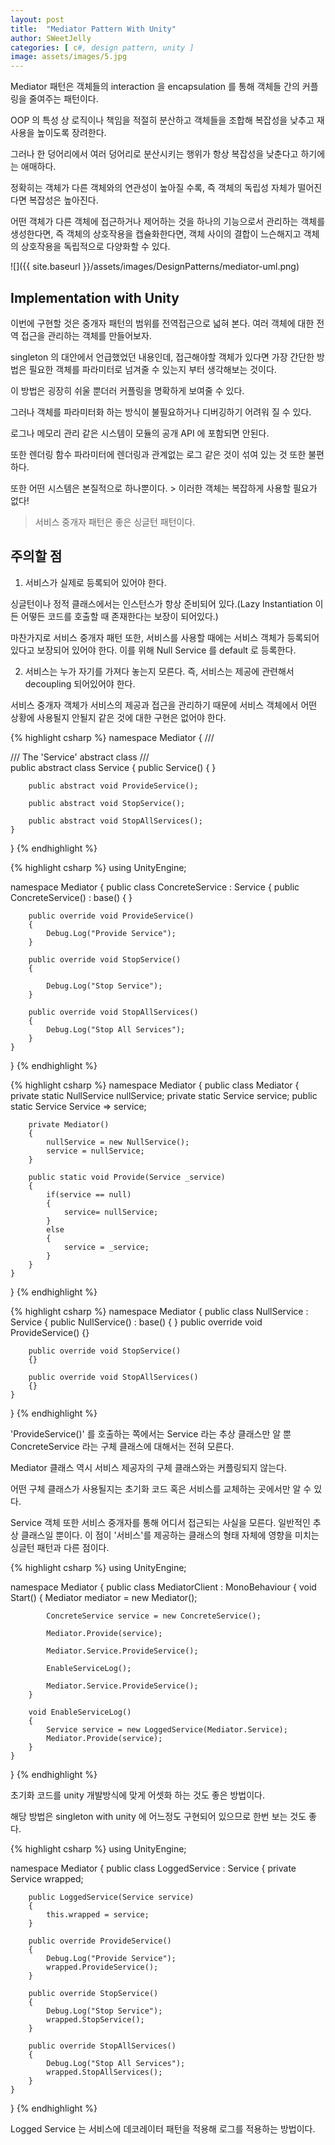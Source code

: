 ```yaml
---
layout: post
title:  "Mediator Pattern With Unity"
author: SWeetJelly
categories: [ c#, design pattern, unity ]
image: assets/images/5.jpg
---
```


Mediator 패턴은 객체들의 interaction 을 encapsulation 를 통해 객체들 간의 커플링을 줄여주는 패턴이다.

OOP 의 특성 상 로직이나 책임을 적절히 분산하고 객체들을 조합해 복잡성을 낮추고 재사용을 높이도록 장려한다.

그러나 한 덩어리에서 여러 덩어리로 분산시키는 행위가 항상 복잡성을 낮춘다고 하기에는 애매하다.

정확히는 객체가 다른 객체와의 연관성이 높아질 수록, 즉 객체의 독립성 자체가 떨어진다면 복잡성은 높아진다.

어떤 객체가 다른 객체에 접근하거나 제어하는 것을 하나의 기능으로서 관리하는 객체를 생성한다면, 즉 객체의 상호작용을 캡슐화한다면, 객체 사이의 결합이 느슨해지고 객체의 상호작용을 독립적으로 다양화할 수 있다.

![]({{ site.baseurl }}/assets/images/DesignPatterns/mediator-uml.png)

## Implementation with Unity

이번에 구현할 것은 중개자 패턴의 범위를 전역접근으로 넓혀 본다. 여러 객체에 대한 전역 접근을 관리하는 객체를 만들어보자.

singleton 의 대안에서 언급했었던 내용인데, 접근해야할 객체가 있다면 가장 간단한 방법은 필요한 객체를 파라미터로 넘겨줄 수 있는지 부터 생각해보는 것이다.

이 방법은 굉장히 쉬울 뿐더러 커플링을 명확하게 보여줄 수 있다.

그러나 객체를 파라미터화 하는 방식이 불필요하거나 디버깅하기 어려워 질 수 있다.

로그나 메모리 관리 같은 시스템이 모듈의 공개 API 에 포함되면 안된다.

또한 렌더링 함수 파라미터에 렌더링과 관계없는 로그 같은 것이 섞여 있는 것 또한 불편하다.

또한 어떤 시스템은 본질적으로 하나뿐이다. > 이러한 객체는 복잡하게 사용할 필요가 없다!

> 서비스 중개자 패턴은 좋은 싱글턴 패턴이다.

## 주의할 점

1. 서비스가 실제로 등록되어 있어야 한다.

싱글턴이나 정적 클래스에서는 인스턴스가 항상 준비되어 있다.(Lazy Instantiation 이든 어떻든 코드를 호출할 때 존재한다는 보장이 되어있다.)

마찬가지로 서비스 중개자 패턴 또한, 서비스를 사용할 때에는 서비스 객체가 등록되어 있다고 보장되어 있어야 한다. 이를 위해 Null Service 를 default 로 등록한다.

2. 서비스는 누가 자기를 가져다 놓는지 모른다. 즉, 서비스는 제공에 관련해서 decoupling 되어있어야 한다.

서비스 중개자 객체가 서비스의 제공과 접근을 관리하기 때문에 서비스 객체에서 어떤 상황에 사용될지 안될지 같은 것에 대한 구현은 없어야 한다.

{% highlight csharp %}
namespace Mediator
{
    /// <summary>
    /// The 'Service' abstract class
    /// </summary>
    public abstract class Service
    {
        public Service()
        {
        }

        public abstract void ProvideService();

        public abstract void StopService();

        public abstract void StopAllServices();
    }

}
{% endhighlight %}

{% highlight csharp %}
using UnityEngine;

namespace Mediator
{
    public class ConcreteService : Service
    {
        public ConcreteService() : base()
        {
        }

        public override void ProvideService()
        {
            Debug.Log("Provide Service");
        }

        public override void StopService()
        {

            Debug.Log("Stop Service");
        }

        public override void StopAllServices()
        {
            Debug.Log("Stop All Services");
        }
    }
}
{% endhighlight %}

{% highlight csharp %}
namespace Mediator
{
    public class Mediator
    {
        private static NullService nullService;
        private static Service service;
        public static Service Service => service;

        private Mediator()
        {
            nullService = new NullService();
            service = nullService;
        }

        public static void Provide(Service _service)
        {
            if(service == null)
            {
                service= nullService;
            }
            else
            {
                service = _service;
            }
        }
    }
}
{% endhighlight %}

{% highlight csharp %}
namespace Mediator
{
    public class NullService : Service
    {
        public NullService() : base()
        {
        }
        public override void ProvideService()
        {}

        public override void StopService()
        {}

        public override void StopAllServices()
        {}
    }
}
{% endhighlight %}

'ProvideService()' 를 호출하는 쪽에서는 Service 라는 추상 클래스만 알 뿐 ConcreteService 라는 구체 클래스에 대해서는 전혀 모른다.

Mediator 클래스 역시 서비스 제공자의 구체 클래스와는 커플링되지 않는다.

어떤 구체 클래스가 사용될지는 초기화 코드 혹은 서비스를 교체하는 곳에서만 알 수 있다.

Service 객체 또한 서비스 중개자를 통해 어디서 접근되는 사실을 모른다. 일반적인 추상 클래스일 뿐이다. 이 점이 '서비스'를 제공하는 클래스의 형태 자체에 영향을 미치는 싱글턴 패턴과 다른 점이다.

{% highlight csharp %}
using UnityEngine;

namespace Mediator
{
    public class MediatorClient : MonoBehaviour
    {
        void Start()
        {
            Mediator mediator = new Mediator();

            ConcreteService service = new ConcreteService();

            Mediator.Provide(service);

            Mediator.Service.ProvideService();

            EnableServiceLog();

            Mediator.Service.ProvideService();
        }

        void EnableServiceLog()
        {
            Service service = new LoggedService(Mediator.Service);
            Mediator.Provide(service);
        }
    }
}
{% endhighlight %}

초기화 코드를 unity 개발방식에 맞게 어셋화 하는 것도 좋은 방법이다.

해당 방법은 singleton with unity 에 어느정도 구현되어 있으므로 한번 보는 것도 좋다.

{% highlight csharp %}
using UnityEngine;

namespace Mediator
{
    public class LoggedService : Service
    {
        private Service wrapped;

        public LoggedService(Service service)
        {
            this.wrapped = service;
        }

        public override ProvideService()
        {
            Debug.Log("Provide Service");
            wrapped.ProvideService();
        }

        public override StopService()
        {
            Debug.Log("Stop Service");
            wrapped.StopService();
        }

        public override StopAllServices()
        {
            Debug.Log("Stop All Services");
            wrapped.StopAllServices();
        }
    }
}
{% endhighlight %}

Logged Service 는 서비스에 데코레이터 패턴을 적용해 로그를 적용하는 방법이다.
